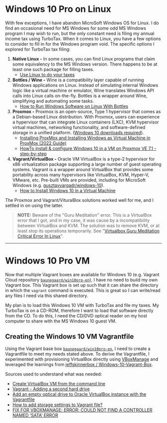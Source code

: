 <!--
Maintainer:   jeffskinnerbox@yahoo.com / www.jeffskinnerbox.me
Version:      0.0.1
-->


<!--
<div align="center">
<img src="http://www.foxbyrd.com/wp-content/uploads/2018/02/file-4.jpg" title="These materials require additional work and are not ready for general use." align="center">
</div>


-----
-->


# Windows 10 Pro on Linux
With few exceptions, I have abandon MicroSoft Windows OS for Linux.
I do find an occasional need for MS Windows for some odd MS Windows program I may wish to run,
but the only constant need is filing my annual income tax using TurboTax.
When it comes to Linux,
you have a few options to consider to fill in for the Windows program void.
The specific options I explored for TurboTax tax filing:

1. **Native Linux -**
In some cases, you can find Linux programs that claim some equivalency to the MS Windows version.
There happens to be at least one such package for filling taxes.
    * [Use Linux to do your taxes][01]
1. **Bottles / Wine -**
Wine is a compatibility layer capable of running Windows applications on Linux.
Instead of simulating internal Windows logic like a virtual machine or emulator,
Wine translates Windows API calls into Linux calls on-the-fly.
Bottles is a wrapper around Wine, simplifying and automating some tasks.
    * [How to Run Windows Software on Linux With Bottles][02]
1. **Proxmox -**
Proxmox is an open-source, Type 1 hypervisor that comes as a Debian-based Linux distribution.
With Proxmox, users can experience a hypervisor that can integrate Linux containers (LXC),
KVM hypervisor virtual machines, networking functionality, and software-defined storage in a unified platform.
([Windows 10 downloads required][03]).
    * [Installing ProxMox and Installing Windows as Virtual Machine in ProxMox (2022 Guide)][04]
    * [HowTo install & configure Windows 10 in a VM on Proxmox VE 7.1 - step-by-step][08]
1. **Vagrant/VirtualBox -**
Oracle VM VirtualBox is a type-2 hypervisor for x86 virtualization package
supporting a large number of guest operating systems.
Vagrant is a wrapper around VirtualBox that provides some portability across many
hypervisors like VirtualBox, KVM, Hyper-V, VMware, etc.
Pre-built VMs are provided, including for MicroSoft Windows
(e.g. [gusztavvargadr/windows-10][05]).
    * [How to Install Windows 10 in a Virtual Machine][06]

The Proxmox and Vagrant/VituralBox solutions worked well for me,
and I settled in on using the latter.

>**NOTE:** Beware of the "Guru Meditation" error.
>This is a VirtualBox error that I got, and in my case, it was cause by a incompatibility
>between VirtualBox and KVM.
>The solution was to remove KVM, or at least stop its operations temporarily.
>See "[Virtualbox Guru Meditation Critical Error In Linux][07]".


----


# Windows 10 Pro VM
Now that multiple Vagrant boxes are available for Windows 10
(e.g. Vagrant Cloud repository [`baunegaard/win10pro-en`][09]),
I have no need to build my own Vagrant box.
This Vagrant box is set up such that it can share the directory in which the `vagrant` command is executed.
This is great so I can write/read any files I need via this shared directory.

My plan is to load this Windows 10 VM with TurboTax and file my taxes.
My TurboTax is on a CD-ROM, therefore I want to load that software directly from the CD.
To do this, I need the CD/DVD optical reader on my host computer to share with the MS Windows 10 guest VM.

## Creating the Windows 10 VM Vagrantfile
Using the Vagrant base box [`baunegaard/win10pro-en`][09],
I need to create a Vagrantfile to meet my needs stated above.
To derive the Vagrantfile,
I experimented with provisioning VirtualBox directly using [VBoxManage][10]
and leveraged the learnings from [jeffskinnerbox / Windows-10-Vagrant-Box][11].

Sources used to understand what was needed:

* [Create VirtualBox VM from the command line](http://www.perkin.org.uk/posts/create-virtualbox-vm-from-the-command-line.html)
* [Vagrant - Adding a second hard drive](https://everythingshouldbevirtual.com/virtualization/vagrant-adding-a-second-hard-drive/)
* [Add an empty optical drive to Oracle VirtualBox instance with the Vagrantfile](https://medium.com/@njeremymiller/add-an-empty-optical-drive-to-oracle-virtualbox-instance-with-the-vagrantfile-523e8e9114be)
* [How to add storage settings to Vagrant file?](https://stackoverflow.com/questions/21986511/how-to-add-storage-settings-to-vagrant-file)
* [FIX FOR VBOXMANAGE: ERROR: COULD NOT FIND A CONTROLLER NAMED ‘SATA’ ERROR](https://www.minvolai.com/fix-for-vboxmanage-error-could-not-find-a-controller-named-sata-error/)



[01]:https://opensource.com/article/21/2/linux-tax-software
[02]:https://www.makeuseof.com/run-windows-apps-on-linux-with-bottles/
[03]:https://www.microsoft.com/en-us/software-download/windows10ISO
[04]:https://www.youtube.com/watch?v=lwORpWEHiDE
[05]:https://app.vagrantup.com/gusztavvargadr/boxes/windows-10
[06]:https://www.extremetech.com/computing/198427-how-to-install-windows-10-in-a-virtual-machine
[07]:https://ostechnix.com/virtualbox-guru-meditation-critical-error-in-linux/
[08]:https://blog.habitats.tech/howto-install-and-configure-windows-10-in-a-vm-on-proxmox-ve-71-step-by-step
[09]:https://app.vagrantup.com/baunegaard/boxes/win10pro-en/versions/1.4.0
[10]:https://docs.oracle.com/cd/E97728_01/E97727/html/vboxmanage-intro.html
[11]:https://github.com/jeffskinnerbox/Windows-10-Vagrant-Box



